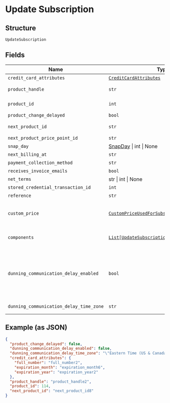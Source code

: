
# Update Subscription

## Structure

`UpdateSubscription`

## Fields

| Name | Type | Tags | Description |
|  --- | --- | --- | --- |
| `credit_card_attributes` | [`CreditCardAttributes`](../../doc/models/credit-card-attributes.md) | Optional | - |
| `product_handle` | `str` | Optional | Set to the handle of a different product to change the subscription's product |
| `product_id` | `int` | Optional | Set to the id of a different product to change the subscription's product |
| `product_change_delayed` | `bool` | Optional | **Default**: `False` |
| `next_product_id` | `str` | Optional | Set to an empty string to cancel a delayed product change. |
| `next_product_price_point_id` | `str` | Optional | - |
| `snap_day` | [SnapDay](../../doc/models/snap-day.md) \| int \| None | Optional | This is a container for one-of cases. |
| `next_billing_at` | `str` | Optional | - |
| `payment_collection_method` | `str` | Optional | - |
| `receives_invoice_emails` | `bool` | Optional | - |
| `net_terms` | str \| int \| None | Optional | This is a container for one-of cases. |
| `stored_credential_transaction_id` | `int` | Optional | - |
| `reference` | `str` | Optional | - |
| `custom_price` | [`CustomPriceUsedForSubscriptionCreateUpdate`](../../doc/models/custom-price-used-for-subscription-create-update.md) | Optional | (Optional) Used in place of `product_price_point_id` to define a custom price point unique to the subscription |
| `components` | [`List[UpdateSubscriptionComponent]`](../../doc/models/update-subscription-component.md) | Optional | (Optional) An array of component ids and custom prices to be added to the subscription. |
| `dunning_communication_delay_enabled` | `bool` | Optional | Enable Communication Delay feature, making sure no communication (email or SMS) is sent to the Customer between 9PM and 8AM in time zone set by the `dunning_communication_delay_time_zone` attribute.<br>**Default**: `False` |
| `dunning_communication_delay_time_zone` | `str` | Optional | Time zone for the Dunning Communication Delay feature. |

## Example (as JSON)

```json
{
  "product_change_delayed": false,
  "dunning_communication_delay_enabled": false,
  "dunning_communication_delay_time_zone": "\"Eastern Time (US & Canada)\"",
  "credit_card_attributes": {
    "full_number": "full_number2",
    "expiration_month": "expiration_month6",
    "expiration_year": "expiration_year2"
  },
  "product_handle": "product_handle2",
  "product_id": 114,
  "next_product_id": "next_product_id8"
}
```

